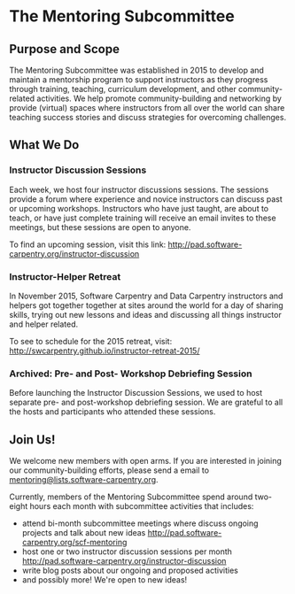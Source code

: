 # The Mentoring Subcommittee

## Purpose and Scope
The Mentoring Subcommittee was established in 2015 to develop and maintain a mentorship program to support instructors as they progress through training, teaching, curriculum development, and other community-related activities. We help promote community-building and networking by provide (virtual) spaces where instructors from all over the world can share teaching success stories and discuss strategies for overcoming challenges. 

## What We Do 

### Instructor Discussion Sessions
Each week, we host four instructor discussions sessions. The sessions provide a forum where experience and novice instructors can discuss past or upcoming workshops. Instructors who have just taught, are about to teach, or have just complete training will  receive an email invites to these meetings, but these sessions are open to anyone. 

To find an upcoming session, visit this link: http://pad.software-carpentry.org/instructor-discussion

### Instructor-Helper Retreat
In November 2015, Software Carpentry and Data Carpentry instructors and helpers got together together at sites around the world for a day of sharing skills, trying out new lessons and ideas and discussing all things instructor and helper related. 

To see to schedule for the 2015 retreat, visit: http://swcarpentry.github.io/instructor-retreat-2015/

### Archived: Pre- and Post- Workshop Debriefing Session
Before launching the Instructor Discussion Sessions, we used to host separate pre- and post-workshop debriefing session. We are grateful to all the hosts and participants who attended these sessions. 

## Join Us! 
We welcome new members with open arms. If you are interested in joining our community-building efforts, please send a email to mentoring@lists.software-carpentry.org. 

Currently, members of the Mentoring Subcommittee spend around two-eight hours each month with subcommittee activities that includes:
- attend bi-month subcommittee meetings where discuss ongoing projects and talk about new ideas http://pad.software-carpentry.org/scf-mentoring
- host one or two instructor discussion sessions per month http://pad.software-carpentry.org/instructor-discussion 
- write blog posts about our ongoing and proposed activities
- and possibly more! We're open to new ideas!

